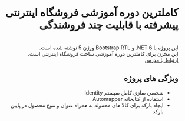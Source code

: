 ﻿<div dir="rtl">
	<h1>کاملترین دوره آموزشی فروشگاه اینترنتی پیشرفته با قابلیت چند فروشندگی</h1>
	<br>
	این پروژه با NET 6. و Bootstrap RTL ورژن 5 نوشته شده است.
	<br>
	این مخزن برای کاملترین دوره آموزشی ساخت فروشگاه اینترنتی است.
	<br>
	<a href="https://instagram.com/payam_shariatii">ارتباط با مدرس</a>
	<h2>ویژگی های پروژه</h2>
	<ul>
		<li>شخصی سازی کامل سیستم Identity</li>
        	<li>استفاده از کتابخانه Automapper</li>
		<li>ایجاد بارکد برای کالا های محموله به همراه عنوان و تنوع محصول در پایین بارکد</li>
	</ul>
</div>